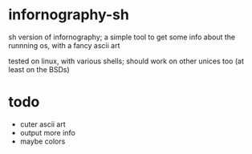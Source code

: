 # infornography-sh

sh version of infornography; a simple tool to get some info about the runnning os, with a fancy ascii art

tested on linux, with various shells; should work on other unices too (at least on the BSDs)

# todo

- cuter ascii art
- output more info
- maybe colors

